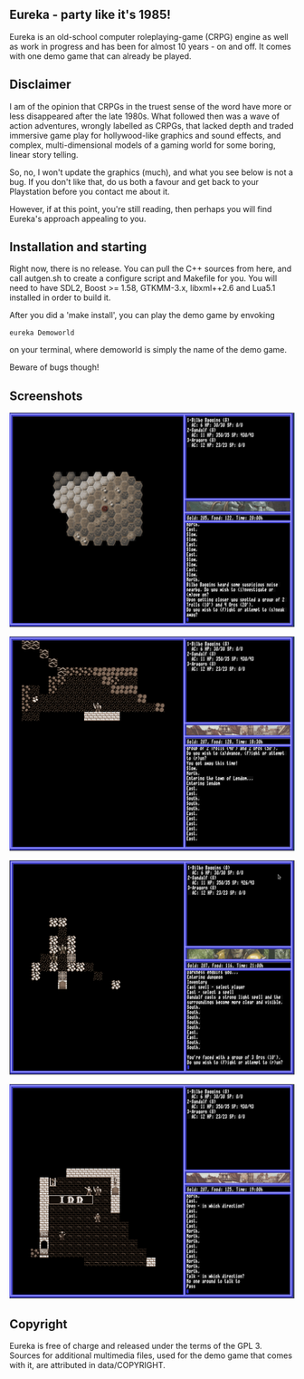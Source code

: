 ## Eureka - party like it's 1985!
Eureka is an old-school computer roleplaying-game (CRPG) engine as well as work in progress and has been for almost 10 years - on and off.
It comes with one demo game that can already be played.

## Disclaimer
I am of the opinion that CRPGs in the truest sense of the word have more or less disappeared after the late 1980s. 
What followed then was a wave of action adventures, wrongly labelled as CRPGs, that lacked depth and traded immersive game play for hollywood-like
graphics and sound effects, and complex, multi-dimensional models of a gaming world for some boring, linear story telling.

So, no, I won't update the graphics (much), and what you see below is not a bug.
If you don't like that, do us both a favour and get back to your Playstation before you contact me about it.

However, if at this point, you're still reading, then perhaps you will find Eureka's approach appealing to you.

## Installation and starting
Right now, there is no release. You can pull the C++ sources from here, and call autgen.sh to create a configure script and Makefile for you.
You will need to have SDL2, Boost >= 1.58, GTKMM-3.x, libxml++2.6 and Lua5.1 installed in order to build it.

After you did a 'make install', you can play the demo game by envoking

    eureka Demoworld

on your terminal, where demoworld is simply the name of the demo game.

Beware of bugs though!

## Screenshots

![Wilderness](docs/img/out.gif)

![Indoors](docs/img/lendom.gif)

![Battle](docs/img/battle.gif)

![Conversation](docs/img/talk.gif)

## Copyright

Eureka is free of charge and released under the terms of the GPL 3. Sources for additional multimedia files,
used for the demo game that comes with it, are attributed in data/COPYRIGHT.
